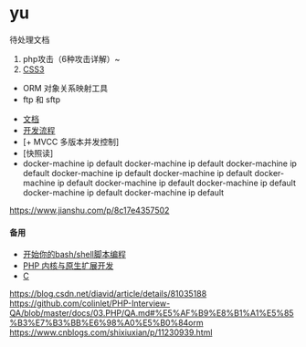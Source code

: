# yu
待处理文档
1. php攻击（6种攻击详解）~
2. [CSS3](https://www.w3school.com.cn/css3/css3_border.asp) 

- ORM 对象关系映射工具
- ftp 和 sftp
+ [文档](https://pay.weixin.qq.com/wiki/doc/api/index.html)
+ [开发流程](https://pay.weixin.qq.com/wiki/doc/api/H5.php?chapter=15_4)
+ [+ MVCC 多版本并发控制]
+ [快照读]
+ [](https://learnku.com/php/t/47623)
docker-machine ip default
docker-machine ip default
docker-machine ip default
docker-machine ip default
docker-machine ip default
docker-machine ip default
docker-machine ip default
docker-machine ip default
docker-machine ip default
docker-machine ip default

https://www.jianshu.com/p/8c17e4357502

#### 备用
- [开始你的bash/shell脚本编程](https://www.jianshu.com/p/5568d311fb5a)
- [PHP 内核与原生扩展开发](https://learnku.com/docs/php-internals/php7)
- [C](https://www.runoob.com/cprogramming/c-tutorial.html)

https://blog.csdn.net/diavid/article/details/81035188
https://github.com/colinlet/PHP-Interview-QA/blob/master/docs/03.PHP/QA.md#%E5%AF%B9%E8%B1%A1%E5%85%B3%E7%B3%BB%E6%98%A0%E5%B0%84orm
https://www.cnblogs.com/shixiuxian/p/11230939.html